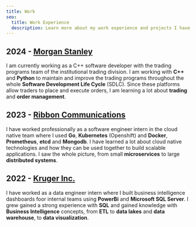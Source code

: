 ```yaml
---
title: Work
seo:
  title: Work Experience
  description: Learn more about my work experience and projects I have worked on.
---
```


## 2024 - [Morgan Stanley](https://www.morganstanley.com/)

I am currently working as a C++ software developer with the trading programs team of the institutional trading division. I am working with **C++** and **Python** to maintain and improve the trading programs throughout the whole **Software Development Life Cycle** (SDLC). Since these platforms allow traders to place and execute orders, I am learning a lot about **trading** and **order management**.

## 2023 - [Ribbon Communications](https://ribboncommunications.com/)

I have worked professionally as a software engineer intern in the cloud native team where I used **Go**, **Kubernetes** (Openshift) and **Docker**, **Prometheus**, **etcd** and **Mongodb**. I have learned a lot about cloud native technologies and how they can be used together to build scalable applications. I saw the whole picture, from small **microservices** to large **distributed systems**.

## 2022 - [Kruger Inc.](https://www.kruger.com/)

I have worked as a data engineer intern where I built business intelligence dashboards foor internal teams using **PowerBi** and **Microsoft SQL Server**. I grew gained a strong experience with **SQL** and gained knowledge with **Business Intelligence** concepts, from **ETL** to **data lakes** and **data warehouse**, to **data visualization**.

